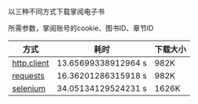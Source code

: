 以三种不同方式下载掌阅电子书

所需参数，掌阅账号的cookie、图书ID、章节ID

|方式 | 耗时 | 下载大小 |
|---|---|---|
|[http.client](IHttpClient.py) | 13.65699338912964 s|982K|
|[requests](i_Requests.py) | 16.36201286315918 s|982K|
|[selenium](i_Selenium.py) | 34.05134129524231 s |1626K|
